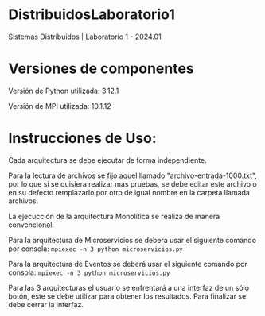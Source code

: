 # DistribuidosLaboratorio1
Sistemas Distribuidos | Laboratorio 1 - 2024.01

# Versiones de componentes

Versión de Python utilizada: 3.12.1

Versión de MPI utilizada: 10.1.12

# Instrucciones de Uso:

Cada arquitectura se debe ejecutar de forma independiente.

Para la lectura de archivos se fijo aquel llamado "archivo-entrada-1000.txt",
por lo que si se quisiera realizar más pruebas, se debe editar este archivo o
en su defecto remplazarlo por otro de igual nombre en la carpeta llamada archivos.

La ejecucción de la arquitectura Monolítica se realiza de manera convencional.

Para la arquitectura de Microservicios se deberá usar el siguiente comando por consola:
```mpiexec -n 3 python microservicios.py``` 

Para la arquitectura de Eventos se deberá usar el siguiente comando por consola:
```mpiexec -n 3 python microservicios.py``` 

Para las 3 arquitecturas el usuario se enfrentará a una interfaz de un sólo botón,
este se debe utilizar para obtener los resultados. Para finalizar se debe cerrar
la interfaz.

